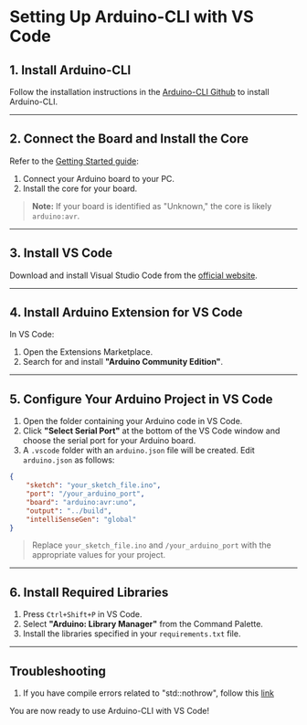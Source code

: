 # Setting Up Arduino-CLI with VS Code

## 1. Install Arduino-CLI
Follow the installation instructions in the [Arduino-CLI Github](https://github.com/arduino/arduino-cli?tab=readme-ov-file) to install Arduino-CLI.

---

## 2. Connect the Board and Install the Core
Refer to the [Getting Started guide](https://arduino.github.io/arduino-cli/1.1/getting-started/#connect-the-board-to-your-pc):

1. Connect your Arduino board to your PC.
2. Install the core for your board.

> **Note:** If your board is identified as "Unknown," the core is likely `arduino:avr`.

---

## 3. Install VS Code
Download and install Visual Studio Code from the [official website](https://code.visualstudio.com/download).

---

## 4. Install Arduino Extension for VS Code
In VS Code:

1. Open the Extensions Marketplace.
2. Search for and install **"Arduino Community Edition"**.

---

## 5. Configure Your Arduino Project in VS Code

1. Open the folder containing your Arduino code in VS Code.
2. Click **"Select Serial Port"** at the bottom of the VS Code window and choose the serial port for your Arduino board.
3. A `.vscode` folder with an `arduino.json` file will be created. Edit `arduino.json` as follows:

```json
{
    "sketch": "your_sketch_file.ino",
    "port": "/your_arduino_port",
    "board": "arduino:avr:uno",
    "output": "../build",
    "intelliSenseGen": "global"
}
```

> Replace `your_sketch_file.ino` and `/your_arduino_port` with the appropriate values for your project.

---

## 6. Install Required Libraries

1. Press `Ctrl+Shift+P` in VS Code.
2. Select **"Arduino: Library Manager"** from the Command Palette.
3. Install the libraries specified in your `requirements.txt` file.

---

## Troubleshooting
1. If you have compile errors related to "std::nothrow", follow this [link](https://github.com/mike-matera/ArduinoSTL/issues/84#issuecomment-1337008712)

You are now ready to use Arduino-CLI with VS Code!

